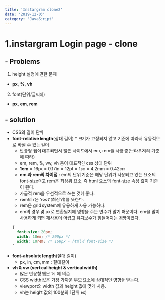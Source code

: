 ```yaml
---
title: 'Instargram clone2'
date: '2019-12-03'
category: 'JavaScript'
---
```


# 1.instargram Login page - clone

## - Problems

1. height 설정에 관한 문제

- **px**, **%**, **vh**

2. font(단위/글씨체)

- **px**, **em**, **rem**

## - solution

- CSS의 길이 단위
- **font-relative length**(상대 길이) \* 크기가 고정되지 않고 기준에 따라서 유동적으로 바뀔 수 있는 길이
  - 반응형 웹이 대두되면서 많은 사이트에서 em, rem을 사용 중(브라우저의 기준에 따라)
  - em, rem, %, vw, vh 등이 대표적인 css 상대 단위
  - **1em** = 16px = 0.17in = 12pt = 1pc = 4.2mm = 0.42cm
  - **em 과 rem의 차이점** : em의 단위 기준은 해당 단위가 사용되고 있는 요소의 font-size이고 rem은 최상위 요소, 즉 html 요소의 font-size 속성 값이 기준이 된다.
  - 가급적 rem을 우선적으로 쓰는 것이 좋다.
  - rem의 r은 'root'(최상위)를 뜻한다.
  - rem은 grid system에 유용하게 사용 가능하다.
  - em의 경우 몇 px로 변환될지에 영향을 주는 변수가 많기 때문이다. em을 많이 사용하게 되면 재사용이 어렵고 유지보수가 힘들어지는 경향이있다.
  ```css
  {
    font-size: 20px;
    width: 10em; /* 200px */
    width: 10rem; /* 160px - html의 font-size */
  `
  ```
- **font-absolute length**(절대 길이)
  - px, in, cm, mm : 절대길이
- **vh & vw (vertical height & vertical width)**
  - 많은 반응형 웹은 % 에 의존
  - CSS width 값은 가장 가까운 부모 요소에 상대적인 영향을 받는다.
  - viewport의 width 값과 height 값에 맞게 사용.
  - vh는 height 값의 100분의 1단위 ex)
